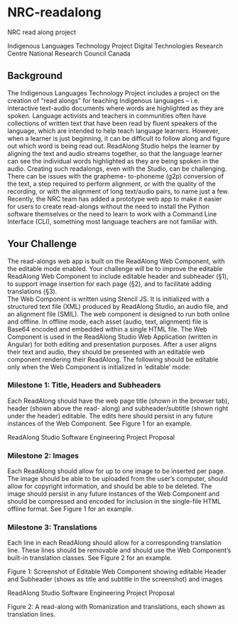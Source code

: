 # NRC-readalong
NRC read along project

Indigenous Languages Technology Project 
Digital Technologies Research Centre 
National Research Council Canada 

## Background
The Indigenous Languages Technology Project includes a project on the creation of “read alongs” for teaching 
Indigenous languages – i.e. interactive text-audio documents where words are highlighted as they are spoken. 
Language activists and teachers in communities often have collections of written text that have been read by 
fluent speakers of the language, which are intended to help teach language learners. However, when a learner 
is just beginning, it can be difficult to follow along and figure out which word is being read out. ReadAlong 
Studio helps the learner by aligning the text and audio streams together, so that the language learner can see 
the individual words highlighted as they are being spoken in the audio. 
Creating such readalongs, even with the Studio, can be challenging. There can be issues with the grapheme-
to-phoneme (g2p) conversion of the text, a step required to perform alignment, or with the quality of the 
recording, or with the alignment of long text/audio pairs, to name just a few. 
Recently, the NRC team has added a prototype web app to make it easier for users to create read-alongs 
without the need to install the Python software themselves or the need to learn to work with a Command Line 
Interface (CLI), something most language teachers are not familiar with. 

## Your Challenge
The read-alongs web app is built on the ReadAlong Web Component, with the editable mode enabled. Your 
challenge will be to improve the editable ReadAlong Web Component to include editable header and 
subheader (§1), to support image insertion for each page (§2), and to facilitate adding translations (§3).  
The Web Component is written using Stencil JS. It is initialized with a structured text file (XML) produced by 
ReadAlong Studio, an audio file, and an alignment file (SMIL). The web component is designed to run both 
online and offline. In offline mode, each asset (audio, text, alignment) file is Base64 encoded and embedded 
within a single HTML file. 
The Web Component is used in the ReadAlong Studio Web Application (written in Angular) for both editing and 
presentation purposes. After a user aligns their text and audio, they should be presented with an editable web 
component rendering their ReadAlong. The following should be editable only when the Web Component is 
initialized in ‘editable’ mode: 

### Milestone 1: Title, Headers and Subheaders 
Each ReadAlong should have the web page title (shown in the browser tab), header (shown above the read-
along) and subheader/subtitle (shown right under the header) editable. The edits here should persist in any 
future instances of the Web Component. See Figure 1 for an example. 
 
ReadAlong Studio Software Engineering Project Proposal 
### Milestone 2: Images 
Each ReadAlong should allow for up to one image to be inserted per page. The image should be able to be 
uploaded from the user’s computer, should allow for copyright information, and should be able to be deleted. 
The image should persist in any future instances of the Web Component and should be compressed and 
encoded for inclusion in the single-file HTML offline format. See Figure 1 for an example.  

### Milestone 3: Translations 
Each line in each ReadAlong should allow for a corresponding translation line. These lines should be 
removable and should use the Web Component’s built-in translation classes. See Figure 2 for an example.  
 
Figure 1: Screenshot of Editable Web Component showing editable Header and Subheader (shows as title and 
subtitle in the screenshot) and images 
 
ReadAlong Studio Software Engineering Project Proposal 
 
Figure 2: A read-along with Romanization and translations, each shown as translation lines. 
